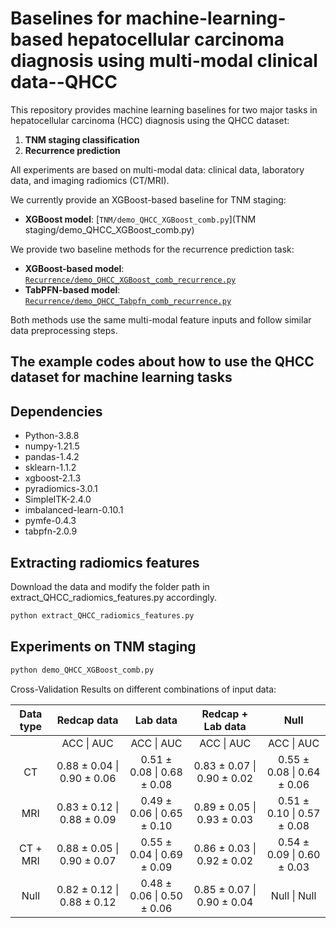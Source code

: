 # Baselines for machine-learning-based hepatocellular carcinoma diagnosis using multi-modal clinical data--QHCC

This repository provides machine learning baselines for two major tasks in hepatocellular carcinoma (HCC) diagnosis using the QHCC dataset:  
1. **TNM staging classification**
2. **Recurrence prediction**

All experiments are based on multi-modal data: clinical data, laboratory data, and imaging radiomics (CT/MRI).

We currently provide an XGBoost-based baseline for TNM staging:

- **XGBoost model**: [`TNM/demo_QHCC_XGBoost_comb.py`](TNM staging/demo_QHCC_XGBoost_comb.py)

We provide two baseline methods for the recurrence prediction task:

- **XGBoost-based model**: [`Recurrence/demo_QHCC_XGBoost_comb_recurrence.py`](Recurrence/demo_QHCC_XGBoost_comb_recurrence.py)
- **TabPFN-based model**: [`Recurrence/demo_QHCC_Tabpfn_comb_recurrence.py`](Recurrence/demo_QHCC_Tabpfn_comb_recurrence.py)

Both methods use the same multi-modal feature inputs and follow similar data preprocessing steps.

## The example codes about how to use the QHCC dataset for machine learning tasks

## Dependencies

* Python-3.8.8
* numpy-1.21.5
* pandas-1.4.2
* sklearn-1.1.2
* xgboost-2.1.3
* pyradiomics-3.0.1
* SimpleITK-2.4.0
* imbalanced-learn-0.10.1
* pymfe-0.4.3
* tabpfn-2.0.9

## Extracting radiomics features
Download the data and modify the folder path in extract_QHCC_radiomics_features.py accordingly.

```bash
python extract_QHCC_radiomics_features.py
```

## Experiments on TNM staging

```bash
python demo_QHCC_XGBoost_comb.py
```

Cross-Validation Results on different combinations of input data:

| Data type |           Redcap data	        |	        Lab data	        |	    Redcap + Lab data	    |            Null	            |
|  :-------------: | :-------------: |  :-------------: |  :-------------: | :-------------: |
|	        |       ACC	    \|       AUC     |	    ACC     \|	    AUC	    |       ACC     \|	    AUC     |	    ACC     \|	    AUC     |
|    CT	    |   0.88 ± 0.04	\|   0.90 ± 0.06 |	0.51 ± 0.08	\|   0.68 ± 0.08	|   0.83 ± 0.07	\|   0.90 ± 0.02	|   0.55 ± 0.08	\|   0.64 ± 0.06 |
|    MRI    |	0.83 ± 0.12	\|   0.88 ± 0.09 |	0.49 ± 0.06	\|   0.65 ± 0.10	|   0.89 ± 0.05	\|   0.93 ± 0.03	|   0.51 ± 0.10	\|   0.57 ± 0.08 |
| CT + MRI	|   0.88 ± 0.05	\|   0.90 ± 0.07 |	0.55 ± 0.04	\|   0.69 ± 0.09	|   0.86 ± 0.03	\|   0.92 ± 0.02	|   0.54 ± 0.09	\|   0.60 ± 0.03 |
|   Null	|   0.82 ± 0.12	\|   0.88 ± 0.12 |	0.48 ± 0.06	\|   0.50 ± 0.06	|   0.85 ± 0.07	\|   0.90 ± 0.04	|   Null	    \|   Null        |

